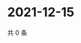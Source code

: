 # 2021-12-15

共 0 条

<!-- BEGIN WEIBO -->
<!-- 最后更新时间 Wed Dec 15 2021 01:20:29 GMT+0800 (China Standard Time) -->

<!-- END WEIBO -->
